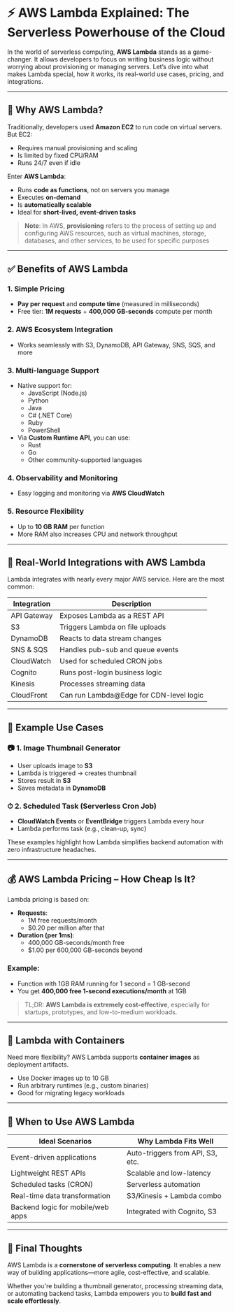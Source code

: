 
# ⚡ AWS Lambda Explained: The Serverless Powerhouse of the Cloud

In the world of serverless computing, **AWS Lambda** stands as a game-changer. It allows developers to focus on writing business logic without worrying about provisioning or managing servers. Let’s dive into what makes Lambda special, how it works, its real-world use cases, pricing, and integrations.

---

## 🚀 Why AWS Lambda?

Traditionally, developers used **Amazon EC2** to run code on virtual servers. But EC2:
- Requires manual provisioning and scaling
- Is limited by fixed CPU/RAM
- Runs 24/7 even if idle

Enter **AWS Lambda**:
- Runs **code as functions**, not on servers you manage
- Executes **on-demand**
- Is **automatically scalable**
- Ideal for **short-lived, event-driven tasks**


> **Note**: In AWS, **provisioning** refers to the process of setting up and configuring AWS resources, such as virtual machines, storage, databases, and other services, to be used for specific purposes

---

## ✅ Benefits of AWS Lambda

### 1. **Simple Pricing**
- **Pay per request** and **compute time** (measured in milliseconds)
- Free tier: **1M requests** + **400,000 GB-seconds** compute per month

### 2. **AWS Ecosystem Integration**
- Works seamlessly with S3, DynamoDB, API Gateway, SNS, SQS, and more

### 3. **Multi-language Support**
- Native support for:
  - JavaScript (Node.js)
  - Python
  - Java
  - C# (.NET Core)
  - Ruby
  - PowerShell
- Via **Custom Runtime API**, you can use:
  - Rust
  - Go
  - Other community-supported languages

### 4. **Observability and Monitoring**
- Easy logging and monitoring via **AWS CloudWatch**

### 5. **Resource Flexibility**
- Up to **10 GB RAM** per function
- More RAM also increases CPU and network throughput

---

## 🔗 Real-World Integrations with AWS Lambda

Lambda integrates with nearly every major AWS service. Here are the most common:

| Integration | Description |
|-------------|-------------|
| API Gateway | Exposes Lambda as a REST API |
| S3          | Triggers Lambda on file uploads |
| DynamoDB    | Reacts to data stream changes |
| SNS & SQS   | Handles pub-sub and queue events |
| CloudWatch  | Used for scheduled CRON jobs |
| Cognito     | Runs post-login business logic |
| Kinesis     | Processes streaming data |
| CloudFront  | Can run Lambda@Edge for CDN-level logic |

---

## 🧪 Example Use Cases

### 📷 1. **Image Thumbnail Generator**
- User uploads image to **S3**
- Lambda is triggered → creates thumbnail
- Stores result in **S3**
- Saves metadata in **DynamoDB**

### ⏱ 2. **Scheduled Task (Serverless Cron Job)**
- **CloudWatch Events** or **EventBridge** triggers Lambda every hour
- Lambda performs task (e.g., clean-up, sync)

These examples highlight how Lambda simplifies backend automation with zero infrastructure headaches.

---

## 💰 AWS Lambda Pricing – How Cheap Is It?

Lambda pricing is based on:
- **Requests**:
  - 1M free requests/month
  - $0.20 per million after that
- **Duration (per 1ms)**:
  - 400,000 GB-seconds/month free
  - $1.00 per 600,000 GB-seconds beyond

### Example:
- Function with 1GB RAM running for 1 second = 1 GB-second
- You get **400,000 free 1-second executions/month** at 1GB

> TL;DR: **AWS Lambda is extremely cost-effective**, especially for startups, prototypes, and low-to-medium workloads.

---

## 🐳 Lambda with Containers

Need more flexibility? AWS Lambda supports **container images** as deployment artifacts.

- Use Docker images up to 10 GB
- Run arbitrary runtimes (e.g., custom binaries)
- Good for migrating legacy workloads

---

## 🧠 When to Use AWS Lambda

| Ideal Scenarios                      | Why Lambda Fits Well              |
|--------------------------------------|-----------------------------------|
| Event-driven applications            | Auto-triggers from API, S3, etc.  |
| Lightweight REST APIs                | Scalable and low-latency          |
| Scheduled tasks (CRON)               | Serverless automation             |
| Real-time data transformation        | S3/Kinesis + Lambda combo         |
| Backend logic for mobile/web apps    | Integrated with Cognito, S3       |

---

## 📌 Final Thoughts

AWS Lambda is a **cornerstone of serverless computing**. It enables a new way of building applications—more agile, cost-effective, and scalable.

Whether you're building a thumbnail generator, processing streaming data, or automating backend tasks, Lambda empowers you to **build fast and scale effortlessly**.

